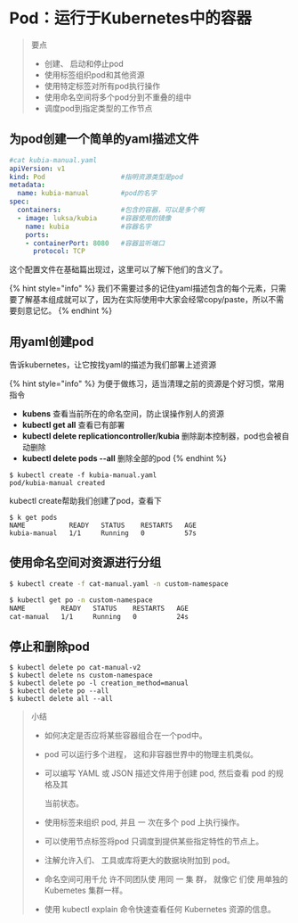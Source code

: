 # Pod：运行于Kubernetes中的容器

> 要点
>
> * 创建、 启动和停止pod
> * 使用标签组织pod和其他资源
> * 使用特定标签对所有pod执行操作
> * 使用命名空间将多个pod分到不重叠的组中
> * 调度pod到指定类型的工作节点

## 为pod创建一个简单的yaml描述文件

```yaml
#cat kubia-manual.yaml
apiVersion: v1
kind: Pod                   #指明资源类型是pod
metadata:
  name: kubia-manual        #pod的名字
spec:
  containers:               #包含的容器，可以是多个啊
  - image: luksa/kubia      #容器使用的镜像
    name: kubia             #容器名字
    ports:
    - containerPort: 8080   #容器监听端口
      protocol: TCP
```

这个配置文件在基础篇出现过，这里可以了解下他们的含义了。

{% hint style="info" %}
我们不需要过多的记住yaml描述包含的每个元素，只需要了解基本组成就可以了，因为在实际使用中大家会经常copy/paste，所以不需要刻意记忆。
{% endhint %}

## 用yaml创建pod

告诉kubernetes，让它按找yaml的描述为我们部署上述资源

{% hint style="info" %}
为便于做练习，适当清理之前的资源是个好习惯，常用指令

* **kubens** 查看当前所在的命名空间，防止误操作别人的资源
* **kubectl get all**   查看已有部署
* **kubectl delete replicationcontroller/kubia** 删除副本控制器，pod也会被自动删除
* **kubectl delete pods --all** 删除全部的pod
{% endhint %}

```text
$ kubectl create -f kubia-manual.yaml
pod/kubia-manual created
```

kubectl create帮助我们创建了pod，查看下

```text
$ k get pods
NAME           READY   STATUS    RESTARTS   AGE
kubia-manual   1/1     Running   0          57s
```



## 使用命名空间对资源进行分组

```bash
$ kubectl create -f cat-manual.yaml -n custom-namespace

$ kubectl get po -n custom-namespace
NAME         READY   STATUS    RESTARTS   AGE
cat-manual   1/1     Running   0          24s
```

## 停止和删除pod

```text
$ kubectl delete po cat-manual-v2
$ kubectl delete ns custom-namespace
$ kubectl delete po -l creation_method=manual
$ kubectl delete po --all
$ kubectl delete all --all
```

> 小结
>
> * 如何决定是否应将某些容器组合在一个pod中。
> * pod 可以运行多个进程， 这和非容器世界中的物理主机类似。
> * 可以编写 YAML 或 JSON 描述文件用于创建 pod, 然后查看 pod 的规格及其
>
>   当前状态。
>
> * 使用标签来组织 pod, 并且 一 次在多个 pod 上执行操作。
> * 可以使用节点标签将pod 只调度到提供某些指定特性的节点上。
> * 注解允许入们、 工具或库将更大的数据块附加到 pod。
> * 命名空间可用千允 许不同团队使 用同 一 集 群， 就像它 们使 用单独的Kubemetes 集群一样。
> * 使用 kubectl explain 命令快速查看任何 Kubernetes 资源的信息。



